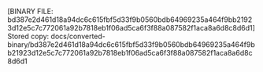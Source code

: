 [BINARY FILE: bd387e2d461d18a94dc6c615fbf5d33f9b0560bdb64969235a464f9bb21923d12e5c7c772061a92b7818eb1f06ad5ca6f3f88a087582f1aca8a6d8c8d6d1]
Stored copy: docs/converted-binary/bd387e2d461d18a94dc6c615fbf5d33f9b0560bdb64969235a464f9bb21923d12e5c7c772061a92b7818eb1f06ad5ca6f3f88a087582f1aca8a6d8c8d6d1
